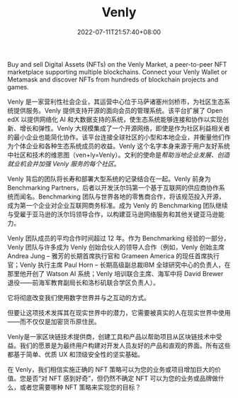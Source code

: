 ﻿---
weight: 
title: "Venly"
description: "Buy and sell Digital Assets (NFTs) on the Venly Market, a peer-to-peer NFT marketplace supporting multiple blockchains. Connect your Venly Wallet or Metamask and discover NFTs from hundreds of blockchain projects and games."
date: 2022-07-11T21:57:40+08:00
lastmod: 2022-07-11T16:45:40+08:00
draft: false
authors: ["qianxun"]
featuredImage: "126.jpg"
link: "https://www.venly.com/about/"
tags: ["Venly","交易所"]
categories: ["navigation"]
navigation: ["交易所"]
lightgallery: true
toc: true
pinned: false
recommend: false
recommend1: false
---
Buy and sell Digital Assets (NFTs) on the Venly Market, a peer-to-peer NFT marketplace supporting multiple blockchains. Connect your Venly Wallet or Metamask and discover NFTs from hundreds of blockchain projects and games.

Venly 是一家营利性社会企业，其运营中心位于马萨诸塞州剑桥市，为社区生态系统提供服务。Venly 提供支持开源的面向会员的管理系统。该平台扩展了 Open edX 以提供网络化 AI 和大数据支持的系统，使生态系统能够连接和协作以实现创新、增长和弹性。Venly 大规模集成了一个开源网络，即使是作为社区利益相关者的最小企业也能简化协作。该平台连接全球社区的小型和本地企业，并衡量他们作为个体企业和各种生态系统成员的收益。Venly 这个名字本身来源于用户友好系统中社区和技术的维恩图（ven+ly=Venly）。文利的使命是*帮助当地企业发展、创造就业机会并加强 Venly 服务的每个社区*。



Venly 背后的团队将长寿和部署大型系统的记录结合在一起。Venly 前身为 Benchmarking Partners，后者以开发沃尔玛第一个基于互联网的供应商协作系统而闻名。Benchmarking 团队与世界各地的零售商合作，将该规范投入开源，成为第一个企业对企业互联网商务标准。成为 Venly 的 Benchmarking 团队继续与受雇于亚马逊的沃尔玛领导合作，以构建亚马逊网络服务和其他关键亚马逊能力。

Venly 团队成员的平均合作时间超过 12 年。作为 Benchmarking 经验的一部分，Venly 团队与许多成为 Venly 创始合伙人的领导人合作（例如，Venly 创始主席 Andrea Jung – 雅芳的长期首席执行官和 Grameen America 的现任首席执行官；Venly 执行主席 Paul Horn – 长期高级副总裁IBM 全球研究中心的负责人，在那里他开创了 Watson AI 系统；Venly 培训联合主席、海军中将 David Brewer 退役——前海军教育副局长和洛杉矶联合学区负责人）。

它将彻底改变我们使用数字世界并与之互动的方式。

但要让这项技术发挥其在现实世界中的潜力，它需要被真实的人在现实世界中使用——而不仅仅是加密货币原住民。
‍ 

Venly是一家区块链技术提供商，创建工具和产品以帮助项目从区块链技术中受益。我们的愿景是为最终用户构建对开发人员友好的产品和直观的界面。所有这些都基于简单、优质 UX 和顶级安全性的坚实基础。

在 Venly，我们相信实施正确的 NFT 策略可以为您的业务或项目增加巨大的价值。您是否“对 NFT 感到好奇”，但仍然不确定 NFT 可以为您的业务或品牌做什么，或者您需要哪种 NFT 策略来实现您的目标？